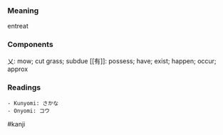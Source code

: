 ### Meaning

entreat

### Components

乂: mow; cut grass; subdue [[有]]: possess; have; exist; happen; occur; approx

### Readings

```
- Kunyomi: さかな
- Onyomi: コウ
```

#kanji